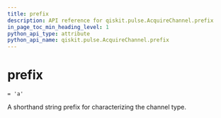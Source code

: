 ```yaml
---
title: prefix
description: API reference for qiskit.pulse.AcquireChannel.prefix
in_page_toc_min_heading_level: 1
python_api_type: attribute
python_api_name: qiskit.pulse.AcquireChannel.prefix
---
```


# prefix

<span id="qiskit.pulse.AcquireChannel.prefix" />

`= 'a'`

A shorthand string prefix for characterizing the channel type.

